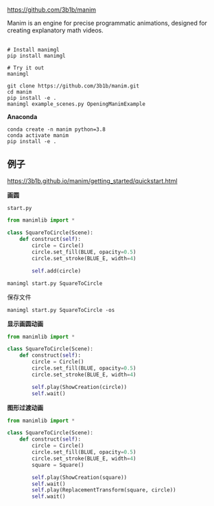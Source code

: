 #

https://github.com/3b1b/manim

Manim is an engine for precise programmatic animations, designed for creating explanatory math videos.

##

```shell
# Install manimgl
pip install manimgl

# Try it out
manimgl

git clone https://github.com/3b1b/manim.git
cd manim
pip install -e .
manimgl example_scenes.py OpeningManimExample
```

**Anaconda**
```shell
conda create -n manim python=3.8
conda activate manim
pip install -e .
```

## 例子

https://3b1b.github.io/manim/getting_started/quickstart.html

**画圆**

`start.py`
```py
from manimlib import *

class SquareToCircle(Scene):
    def construct(self):
        circle = Circle()
        circle.set_fill(BLUE, opacity=0.5)
        circle.set_stroke(BLUE_E, width=4)

        self.add(circle)
```
```shell
manimgl start.py SquareToCircle
```
保存文件
```shell
manimgl start.py SquareToCircle -os
```

**显示画圆动画**

```py
from manimlib import *

class SquareToCircle(Scene):
    def construct(self):
        circle = Circle()
        circle.set_fill(BLUE, opacity=0.5)
        circle.set_stroke(BLUE_E, width=4)

        self.play(ShowCreation(circle))
        self.wait()
```

**图形过渡动画**
```py
from manimlib import *

class SquareToCircle(Scene):
    def construct(self):
        circle = Circle()
        circle.set_fill(BLUE, opacity=0.5)
        circle.set_stroke(BLUE_E, width=4)
        square = Square()

        self.play(ShowCreation(square))
        self.wait()
        self.play(ReplacementTransform(square, circle))
        self.wait()
```


